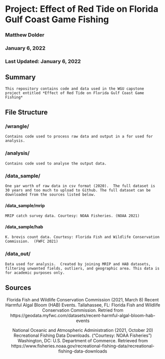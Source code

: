 # Project: Effect of Red Tide on Florida Gulf Coast Game Fishing
### Matthew Dolder
### January 6, 2022
### Last Updated: January 6, 2022

## Summary
    This repository contains code and data used in the WGU capstone project entitled *Effect of Red Tide on Florida Gulf Coast Game Fishing*

## File Structure

### /wrangle/
    Contains code used to process raw data and output in a for used for analysis.

### /analysis/
    Contains code used to analyse the output data.  

### /data_sample/
    One yar worth of raw data in csv format (2020).  The full dataset is 30 years and too much to upload to Github. The full dataset can be downloaded from the sources listed below.  
#### /data_sample/mrip
    MRIP catch survey data. Courtesy: NOAA Fisheries. (NOAA 2021)

#### /data_sample/hab
    K. brevis count data. Courtesy: Florida Fish and Wildlife Conservation Commission.  (FWFC 2021) 

### /data_out/
    Data used for analysis.  Created by joining MRIP and HAB datasets, filtering unwanted fields, outliers, and geographic area. This data is for academic purposes only.  

## Sources
<p align="center">
Florida Fish and Wildlife Conservation Commission (2021, March 8) Recent Harmful Algal Bloom (HAB) Events. Tallahassee, FL: Florida Fish and Wildlife Conservation Commission. Retried from
https://geodata.myfwc.com/datasets/recent-harmful-algal-bloom-hab-events
</p>
<p align="center">
National Oceanic and Atmospheric Administration (2021, October 20) Recreational Fishing Data Downloads. (“Courtesy: NOAA Fisheries”) Washington, DC: U.S. Department of Commerce. Retrieved from https://www.fisheries.noaa.gov/recreational-fishing-data/recreational-fishing-data-downloads
</p>